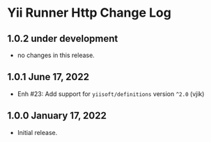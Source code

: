 # Yii Runner Http Change Log

## 1.0.2 under development

- no changes in this release.

## 1.0.1 June 17, 2022

- Enh #23: Add support for `yiisoft/definitions` version `^2.0` (vjik)

## 1.0.0 January 17, 2022

- Initial release.
